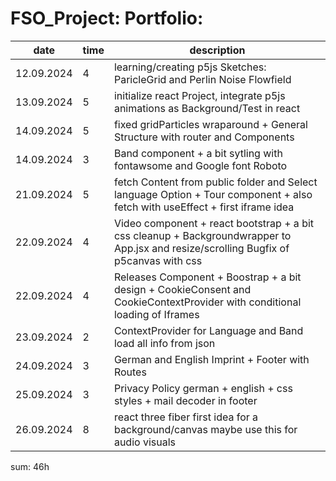 # FSO_Project: Portfolio:

|  date     | time | description |
|-----------|------|---------------------------------------------------------------------------|
|12.09.2024 | 4    | learning/creating p5js Sketches: ParicleGrid and Perlin Noise Flowfield |
|13.09.2024 | 5    | initialize react Project, integrate p5js animations as Background/Test in react |
|14.09.2024 | 5    | fixed gridParticles wraparound + General Structure with router and Components |
|14.09.2024 | 3    | Band component + a bit sytling with fontawsome and Google font Roboto |
|21.09.2024 | 5    | fetch Content from public folder and Select language Option + Tour component + also fetch with useEffect + first iframe idea |
|22.09.2024 | 4    | Video component + react bootstrap + a bit css cleanup + Backgroundwrapper to App.jsx and resize/scrolling Bugfix of p5canvas with css |
|22.09.2024 | 4    | Releases Component + Boostrap + a bit design + CookieConsent and CookieContextProvider with conditional loading of Iframes |
|23.09.2024 | 2    | ContextProvider for Language and Band load all info from json |
|24.09.2024 | 3    | German and English Imprint + Footer with Routes |
|25.09.2024 | 3    | Privacy Policy german + english + css styles + mail decoder in footer |
|26.09.2024 | 8    | react three fiber first idea for a background/canvas maybe use this for audio visuals |



sum: 46h